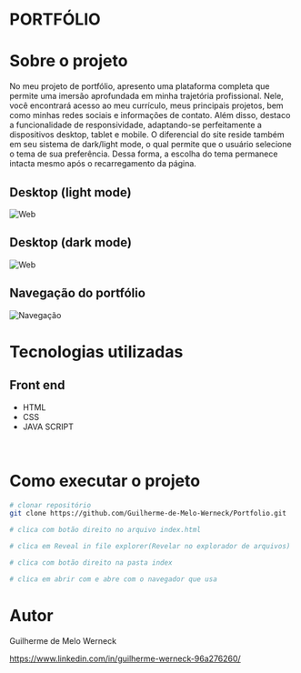 # PORTFÓLIO

# Sobre o projeto
No meu projeto de portfólio, apresento uma plataforma completa que permite uma imersão aprofundada em minha trajetória profissional. Nele, 
você encontrará acesso ao meu currículo, meus principais projetos, bem como minhas redes sociais e informações de contato. Além disso, 
destaco a funcionalidade de responsividade, adaptando-se perfeitamente a dispositivos desktop, tablet e mobile. O diferencial do site 
reside também em seu sistema de dark/light mode, o qual permite que o usuário selecione o tema de sua preferência. Dessa forma, a escolha do tema permanece 
intacta mesmo após o recarregamento da página.
<br>

## Desktop (light mode)
![Web](https://lh3.googleusercontent.com/pw/AIL4fc8e_7LHBXxL40343kD9bfovXV_061hUeB9BAtutoQXuyYogQbNOZCr0txX2ecdIcor8b5wpgyxdXC2A0As_p9KAxvZ69iZ94vZvYiFAhDLqyumgeyc5wTtx95Z7pDJaDyfo10BjDK0ZXzC1QDT05vd3__EgBoUr4PUkFTvDTDJrSFpwVfE9-9rDXjfvPsOIgOHvoRQ-RtxVCD4rIVitprdQwddr5RYomY1yiyoCHE6r5R7Q8XsOWeRQP4qXkYsCHH-27kYr0KhSooAepEvsEjiBgiBNESu-cbkR14CXL-7ANEkhR8wTknxTnWM6xJVCvUIhfp_LFQ2bU6zSSC22Qt8eF6fi5lolgQTGadDU-0LOPgdoXCI0cEauREHEj5_oBubl3dNWgMzv7yobJmjuuhu_YH3qZdFyGb-1-sxwaMVkWBSC0EOkNQBc2oUTopHJ0OjE0wXRSJaHTOYQ9bVfNCObvNBAJg3IvCt0xsRQTU6VR0-mTWHUmCoTWzQCZn08SpUc5nM5aDHeEF79bCEENC1oXY6jJEkOk5p05eOzjNpVDcfl7Hn90OEiLwp52_2LMgN_9GSjhgX6RxvUuJVftxYfKeR-SEeG5GHc36GmIbBy9nHRAC7ziW2YVQuRa2K_pcf_nTA94qihj9nkjvTp8tfLjKxpFomnwrv8rO-FYenKOmn9V13abGF4GiIRyx-w1M7B827s07TsoFNmJxQnfD_8F0_Ux7vOolAmgHqz7wtRJCGgBfpHDES9gUE7f8FA2uMv9GOYdq5BV7FpoGcLcxisXL3GXoncWoustSIXt_MY9O5e9a82u5qvV3blgFz598NKPMo93-Ic3cUHCFRaJ-B0WsPDdz4xt9Zx56WBz2AOYT_m11hH2yRcpxKhW8n05t9_RsSIk0b_lG0F7hGWD_qnqEvbtlkQl7nN6CKmSizy5Fklwfx0zKtcVZWgIIiRS6ANL3dcIOfratG07UU3D8seKcTY7l14Iq5G0nLCD2uNwuZjAvoJzPbg3LGSLToJHTkwnjnVqJGcI9p1ipGi9QeA2TTzFf6c_wVHnat2EzcGRQBUi8BQC7ktxwO29t5xfkN9LJRvQ-s=w1847-h886-s-no?authuser=0)
<br>

## Desktop (dark mode)
![Web](https://lh3.googleusercontent.com/pw/AIL4fc9S73M83hCiUm3GiBGavXy4Jt0hIK6CsDrg0zQPH3SchoF2Hzk1YdKypdmQh6JdsNGG3ooHklBxe8wWKpmHvrqHk1y75bDeZArj-xsR6Nn39H6xIQ7CLX6gMbdl28DNgASsQSpl_km8J4peiqpd5SC2iV52sF-ByrUV0XBd6s4n-Wp56AHSPG2rBY0DbkvC-v6IeWLKbl75Cva9QMVpRUg5r-_UMqy0z-co8pY5eA3-m_U0QBzu5E8OJQSYgI7zINmu300ZOMIyGMgZqDrnI7Co0MbVrpM0vusvyOMlukIrI0NyI_MV-AGabfPR5IulVLGbCAn9SigsWVHmpKMxcqF5J9ycMDpTyqrixf_PLTWrPDe9Rrp993nbf-PqbaMQtp1ox0o7ewHqHl0qERnAaZCcj6ezMyOz1FfqZ2ewDhsibXFKbO40vadRuFukW4SvoEdq9GRV3q3--zCFjYYAMBL3xu3awoo1RsW4Z-5gxOHiHEcI6Kx6Q33t5gcbll7pw8eES1Ad1cTlvvESDOa7FGgEd4lfJNC4_CKOFHv5V9c4ewZ4LU8_CyWtKqGxOIUvhpqFIK3SqbI-3ZmyWYnZmSUJsNtZm-BGpCpxyrNzPcFcBHzQR9EnSrMakrxjxWvSibmhG4wAgGULW1XLbBqi9_ZnfMiQYmJCnpRVV8zen2wNbHvDRQLYrT1-qffbwJOvo8x0Txpxk1X5wqlMQZVkVkTtps_q2CRyQxjm6MuBD8xsLG34yVa8ArPZ3TKNC-hGsz_39l9sYPE9C6_xLv2eNeclAyR5c7OJUAX0AsYmlT9eEG7toR4e6bEo6pK2TYO_WedQsFtxvhdr5pth5eLNDyJmGoblUcznLu2od2Py-yfngjIpHTCpawMcfvkdu5mrI3pMlDTAp93XZDbDUqWGosM4YsqLwERTH0lJpYNug4qs1tD0tidUFnBIy62RTMZxrKxQrXsOZzYba-CN49X5O57vpkSZNeOVu0D75t4_et_SKSdA57X8up2icftZitjTZiRRF5XLc0CgNtQH5TS12hoHmuV6weM34hNvfz2Zfm1iP1whGUZYgwD3rC8t6Lan-0jndS1CjPo=w1817-h890-s-no?authuser=0)
<br>

## Navegação do portfólio
![Navegação](https://lh3.googleusercontent.com/pw/AIL4fc_j1CxdqRgyeKArDIth0Pc2HmavF6Lupa8tNSWbM4If5G4uoE8SIkNvODfMlLScG6bj4t5M4CW6_Dh0ZZGlmfZH4ZwZPV7W-G07Sdv7qdMcIZKbH-rec-gIbvCt8L7kgIzyUFNvYcCNtwni6f7mQxfKvtuknsIJUnahqpuOYLghAsdxyzQz4rZWrvFA4W2US9E2hwzVtYhpOeGiA8rwcw-ZS6wuEiHZ7SrVYjyIqn-XAeDkbT7wCM7M0bzlkfHKetc-yKHLPxyQjs5E0eXzik1_ar5bER2_St1T6X9LcpIHXcuwlNTeqfhzld5dv3Ou7MesJ-rQ5tx4Ls5uo9Shrorof8daX4riAhX7MOPCkuCbxfaVlPIrCMhHEQRnxE6TZa3sSIlN6pQzxaK2rp8VND7uYYBduCdbSxPtpTekce9wlfOvCGOS8rasspYFo2ngemqBcvrNJ0cYTpBd_pnT9KxACXvTqUok3jzMIFgI1UcwTREHKF8UTul1y9-aVm4vuz4DgIwdZt3Ok73E62fGb7vP4YLVTZWMIZEA_caa2YZu4M1HDqBaKBmgrZPk9sEdyWUu0QDfS3Xy8P4Aik7SLhwaigp6GI7SPdaojCyjjaBRENyCSMUnnc0YruKjQ0e6jXukhBdLWuyWvyoKrWIubBAnmHUg5pfNABKpP2sADdmk4VNvucTJN3M5HwjEPevVJZUr1JOnOVw_-Zdf_zyT2BPGyz0NluyIPLDPFYS7wNmXZSdr9xz7RPn_UuD9f0WSnLgDK5WVvbtY2oefk13_ziE7qvR40wGWIUtXibXtJRKXmkqL7g3Or_6fNPh0XyP_1otI6GKKQumlhXwwKe_5DeQaP6zoVB6eOQzrze-utHByPYxKeHihF4l8lhN45fjwZ0nHDQMoJIoNf9jyu4Nh_EC3VL6if7yxgyUcQXClwA4eHmXir9Pf4_8d2frT0cjBVfySLEeZIcPiRnWMEz_LXfIv-RNoSqHTh6nH5StG0iHnseww2uROa5U9QJzOSRQ3yUAa9S50iIGJw9UAr4fGv5qwgmzgd9QcucuK5Gs0rDzn7Q2q-q7pxECrWZS41D5tdz7rcZMc0PQ=w157-h698-s-no?authuser=0)
<br>

# Tecnologias utilizadas

## Front end
- HTML
- CSS
- JAVA SCRIPT
<br>

# Como executar o projeto

```bash
# clonar repositório
git clone https://github.com/Guilherme-de-Melo-Werneck/Portfolio.git

# clica com botão direito no arquivo index.html

# clica em Reveal in file explorer(Revelar no explorador de arquivos)

# clica com botão direito na pasta index

# clica em abrir com e abre com o navegador que usa

```

# Autor

Guilherme de Melo Werneck

https://www.linkedin.com/in/guilherme-werneck-96a276260/
